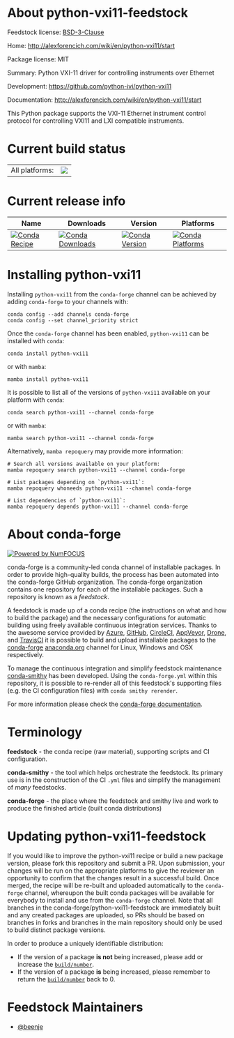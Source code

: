 About python-vxi11-feedstock
============================

Feedstock license: [BSD-3-Clause](https://github.com/conda-forge/python-vxi11-feedstock/blob/main/LICENSE.txt)

Home: http://alexforencich.com/wiki/en/python-vxi11/start

Package license: MIT

Summary: Python VXI-11 driver for controlling instruments over Ethernet

Development: https://github.com/python-ivi/python-vxi11

Documentation: http://alexforencich.com/wiki/en/python-vxi11/start

This Python package supports the VXI-11 Ethernet instrument
control protocol for controlling VXI11 and LXI compatible instruments.

Current build status
====================


<table><tr><td>All platforms:</td>
    <td>
      <a href="https://dev.azure.com/conda-forge/feedstock-builds/_build/latest?definitionId=15980&branchName=main">
        <img src="https://dev.azure.com/conda-forge/feedstock-builds/_apis/build/status/python-vxi11-feedstock?branchName=main">
      </a>
    </td>
  </tr>
</table>

Current release info
====================

| Name | Downloads | Version | Platforms |
| --- | --- | --- | --- |
| [![Conda Recipe](https://img.shields.io/badge/recipe-python--vxi11-green.svg)](https://anaconda.org/conda-forge/python-vxi11) | [![Conda Downloads](https://img.shields.io/conda/dn/conda-forge/python-vxi11.svg)](https://anaconda.org/conda-forge/python-vxi11) | [![Conda Version](https://img.shields.io/conda/vn/conda-forge/python-vxi11.svg)](https://anaconda.org/conda-forge/python-vxi11) | [![Conda Platforms](https://img.shields.io/conda/pn/conda-forge/python-vxi11.svg)](https://anaconda.org/conda-forge/python-vxi11) |

Installing python-vxi11
=======================

Installing `python-vxi11` from the `conda-forge` channel can be achieved by adding `conda-forge` to your channels with:

```
conda config --add channels conda-forge
conda config --set channel_priority strict
```

Once the `conda-forge` channel has been enabled, `python-vxi11` can be installed with `conda`:

```
conda install python-vxi11
```

or with `mamba`:

```
mamba install python-vxi11
```

It is possible to list all of the versions of `python-vxi11` available on your platform with `conda`:

```
conda search python-vxi11 --channel conda-forge
```

or with `mamba`:

```
mamba search python-vxi11 --channel conda-forge
```

Alternatively, `mamba repoquery` may provide more information:

```
# Search all versions available on your platform:
mamba repoquery search python-vxi11 --channel conda-forge

# List packages depending on `python-vxi11`:
mamba repoquery whoneeds python-vxi11 --channel conda-forge

# List dependencies of `python-vxi11`:
mamba repoquery depends python-vxi11 --channel conda-forge
```


About conda-forge
=================

[![Powered by
NumFOCUS](https://img.shields.io/badge/powered%20by-NumFOCUS-orange.svg?style=flat&colorA=E1523D&colorB=007D8A)](https://numfocus.org)

conda-forge is a community-led conda channel of installable packages.
In order to provide high-quality builds, the process has been automated into the
conda-forge GitHub organization. The conda-forge organization contains one repository
for each of the installable packages. Such a repository is known as a *feedstock*.

A feedstock is made up of a conda recipe (the instructions on what and how to build
the package) and the necessary configurations for automatic building using freely
available continuous integration services. Thanks to the awesome service provided by
[Azure](https://azure.microsoft.com/en-us/services/devops/), [GitHub](https://github.com/),
[CircleCI](https://circleci.com/), [AppVeyor](https://www.appveyor.com/),
[Drone](https://cloud.drone.io/welcome), and [TravisCI](https://travis-ci.com/)
it is possible to build and upload installable packages to the
[conda-forge](https://anaconda.org/conda-forge) [anaconda.org](https://anaconda.org/)
channel for Linux, Windows and OSX respectively.

To manage the continuous integration and simplify feedstock maintenance
[conda-smithy](https://github.com/conda-forge/conda-smithy) has been developed.
Using the ``conda-forge.yml`` within this repository, it is possible to re-render all of
this feedstock's supporting files (e.g. the CI configuration files) with ``conda smithy rerender``.

For more information please check the [conda-forge documentation](https://conda-forge.org/docs/).

Terminology
===========

**feedstock** - the conda recipe (raw material), supporting scripts and CI configuration.

**conda-smithy** - the tool which helps orchestrate the feedstock.
                   Its primary use is in the construction of the CI ``.yml`` files
                   and simplify the management of *many* feedstocks.

**conda-forge** - the place where the feedstock and smithy live and work to
                  produce the finished article (built conda distributions)


Updating python-vxi11-feedstock
===============================

If you would like to improve the python-vxi11 recipe or build a new
package version, please fork this repository and submit a PR. Upon submission,
your changes will be run on the appropriate platforms to give the reviewer an
opportunity to confirm that the changes result in a successful build. Once
merged, the recipe will be re-built and uploaded automatically to the
`conda-forge` channel, whereupon the built conda packages will be available for
everybody to install and use from the `conda-forge` channel.
Note that all branches in the conda-forge/python-vxi11-feedstock are
immediately built and any created packages are uploaded, so PRs should be based
on branches in forks and branches in the main repository should only be used to
build distinct package versions.

In order to produce a uniquely identifiable distribution:
 * If the version of a package **is not** being increased, please add or increase
   the [``build/number``](https://docs.conda.io/projects/conda-build/en/latest/resources/define-metadata.html#build-number-and-string).
 * If the version of a package **is** being increased, please remember to return
   the [``build/number``](https://docs.conda.io/projects/conda-build/en/latest/resources/define-metadata.html#build-number-and-string)
   back to 0.

Feedstock Maintainers
=====================

* [@beenje](https://github.com/beenje/)

